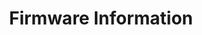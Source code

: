 ---
tag: m1005
codes:
- M1005
title: Firmware Information
long:
- Multiple line string representing the firmware version.
examples:
- code: M1005
- pre: Output
  code:
  - 'Firmware Version: Snapmaker-GD32Base-1.2'
  - 'Release Date: Dec 18 2017'
---